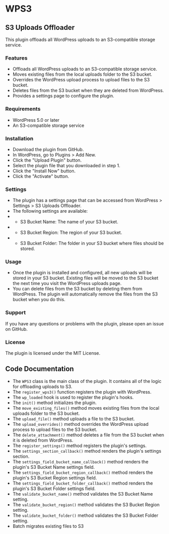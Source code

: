 # WPS3
## S3 Uploads Offloader
This plugin offloads all WordPress uploads to an S3-compatible storage service.

### Features
- Offloads all WordPress uploads to an S3-compatible storage service.
- Moves existing files from the local uploads folder to the S3 bucket.
- Overrides the WordPress upload process to upload files to the S3 bucket.
- Deletes files from the S3 bucket when they are deleted from WordPress.
- Provides a settings page to configure the plugin.

### Requirements
- WordPress 5.0 or later
- An S3-compatible storage service

### Installation
- Download the plugin from GitHub.
- In WordPress, go to Plugins > Add New.
- Click the "Upload Plugin" button.
- Select the plugin file that you downloaded in step 1.
- Click the "Install Now" button.
- Click the "Activate" button.

### Settings
- The plugin has a settings page that can be accessed from WordPress > Settings > S3 Uploads Offloader.
- The following settings are available:
- - S3 Bucket Name: The name of your S3 bucket.
- - S3 Bucket Region: The region of your S3 bucket.
- - S3 Bucket Folder: The folder in your S3 bucket where files should be stored.

### Usage
- Once the plugin is installed and configured, all new uploads will be stored in your S3 bucket. Existing files will be moved to the S3 bucket the next time you visit the WordPress uploads page.
- You can delete files from the S3 bucket by deleting them from WordPress. The plugin will automatically remove the files from the S3 bucket when you do this.

### Support
If you have any questions or problems with the plugin, please open an issue on GitHub.

### License
The plugin is licensed under the MIT License.

## Code Documentation

- The `WPS3` class is the main class of the plugin. It contains all of the logic for offloading uploads to S3.
- The `register_wps3()` function registers the plugin with WordPress.
- The `wp_loaded` hook is used to register the plugin's hooks.
- The `init()` method initializes the plugin.
- The `move_existing_files()` method moves existing files from the local uploads folder to the S3 bucket.
- The `upload_file()` method uploads a file to the S3 bucket.
- The `upload_overrides()` method overrides the WordPress upload process to upload files to the S3 bucket.
- The `delete_attachment()` method deletes a file from the S3 bucket when it is deleted from WordPress.
- The `register_settings()` method registers the plugin's settings.
- The `settings_section_callback()` method renders the plugin's settings section.
- The `settings_field_bucket_name_callback()` method renders the plugin's S3 Bucket Name settings field.
- The `settings_field_bucket_region_callback()` method renders the plugin's S3 Bucket Region settings field.
- The `settings_field_bucket_folder_callback()` method renders the plugin's S3 Bucket Folder settings field.
- The `validate_bucket_name()` method validates the S3 Bucket Name setting.
- The `validate_bucket_region()` method validates the S3 Bucket Region setting.
- The `validate_bucket_folder()` method validates the S3 Bucket Folder setting.
- Batch migrates existing files to S3 
